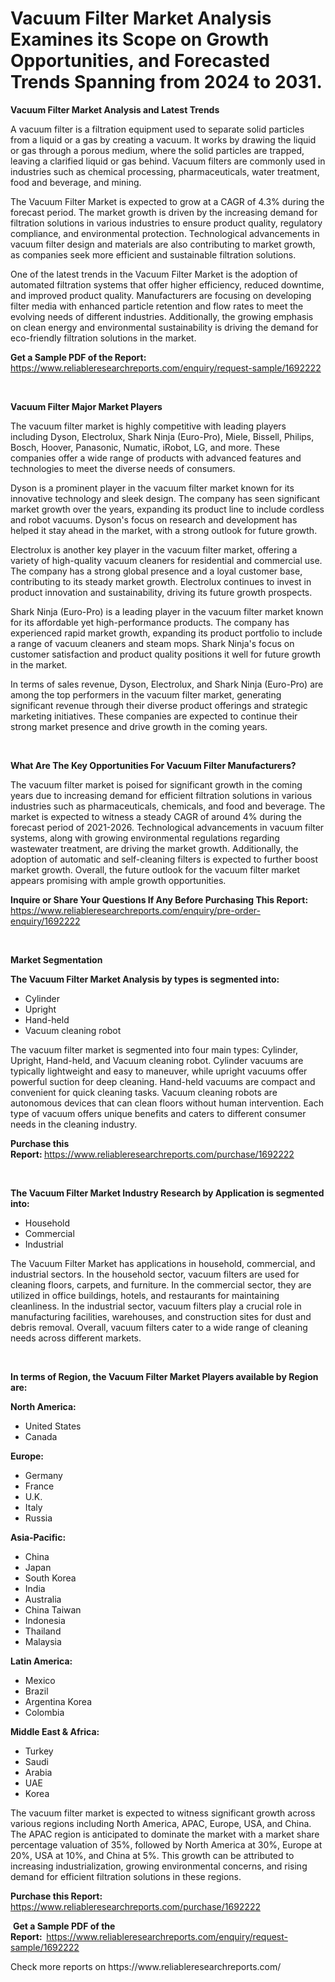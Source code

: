 <p><h1>Vacuum Filter Market Analysis Examines its Scope on Growth Opportunities, and Forecasted Trends Spanning from 2024 to 2031.</h1></p><p><strong>Vacuum Filter Market Analysis and Latest Trends</strong></p>
<p><p>A vacuum filter is a filtration equipment used to separate solid particles from a liquid or a gas by creating a vacuum. It works by drawing the liquid or gas through a porous medium, where the solid particles are trapped, leaving a clarified liquid or gas behind. Vacuum filters are commonly used in industries such as chemical processing, pharmaceuticals, water treatment, food and beverage, and mining.</p><p>The Vacuum Filter Market is expected to grow at a CAGR of 4.3% during the forecast period. The market growth is driven by the increasing demand for filtration solutions in various industries to ensure product quality, regulatory compliance, and environmental protection. Technological advancements in vacuum filter design and materials are also contributing to market growth, as companies seek more efficient and sustainable filtration solutions.</p><p>One of the latest trends in the Vacuum Filter Market is the adoption of automated filtration systems that offer higher efficiency, reduced downtime, and improved product quality. Manufacturers are focusing on developing filter media with enhanced particle retention and flow rates to meet the evolving needs of different industries. Additionally, the growing emphasis on clean energy and environmental sustainability is driving the demand for eco-friendly filtration solutions in the market.</p></p>
<p><strong>Get a Sample PDF of the Report:&nbsp;</strong> <a href="https://www.reliableresearchreports.com/enquiry/request-sample/1692222">https://www.reliableresearchreports.com/enquiry/request-sample/1692222</a></p>
<p>&nbsp;</p>
<p><strong>Vacuum Filter Major Market Players</strong></p>
<p><p>The vacuum filter market is highly competitive with leading players including Dyson, Electrolux, Shark Ninja (Euro-Pro), Miele, Bissell, Philips, Bosch, Hoover, Panasonic, Numatic, iRobot, LG, and more. These companies offer a wide range of products with advanced features and technologies to meet the diverse needs of consumers.</p><p>Dyson is a prominent player in the vacuum filter market known for its innovative technology and sleek design. The company has seen significant market growth over the years, expanding its product line to include cordless and robot vacuums. Dyson's focus on research and development has helped it stay ahead in the market, with a strong outlook for future growth.</p><p>Electrolux is another key player in the vacuum filter market, offering a variety of high-quality vacuum cleaners for residential and commercial use. The company has a strong global presence and a loyal customer base, contributing to its steady market growth. Electrolux continues to invest in product innovation and sustainability, driving its future growth prospects.</p><p>Shark Ninja (Euro-Pro) is a leading player in the vacuum filter market known for its affordable yet high-performance products. The company has experienced rapid market growth, expanding its product portfolio to include a range of vacuum cleaners and steam mops. Shark Ninja's focus on customer satisfaction and product quality positions it well for future growth in the market.</p><p>In terms of sales revenue, Dyson, Electrolux, and Shark Ninja (Euro-Pro) are among the top performers in the vacuum filter market, generating significant revenue through their diverse product offerings and strategic marketing initiatives. These companies are expected to continue their strong market presence and drive growth in the coming years.</p></p>
<p>&nbsp;</p>
<p><strong>What Are The Key Opportunities For Vacuum Filter Manufacturers?</strong></p>
<p><p>The vacuum filter market is poised for significant growth in the coming years due to increasing demand for efficient filtration solutions in various industries such as pharmaceuticals, chemicals, and food and beverage. The market is expected to witness a steady CAGR of around 4% during the forecast period of 2021-2026. Technological advancements in vacuum filter systems, along with growing environmental regulations regarding wastewater treatment, are driving the market growth. Additionally, the adoption of automatic and self-cleaning filters is expected to further boost market growth. Overall, the future outlook for the vacuum filter market appears promising with ample growth opportunities.</p></p>
<p><strong>Inquire or Share Your Questions If Any Before Purchasing This Report:</strong> <a href="https://www.reliableresearchreports.com/enquiry/pre-order-enquiry/1692222">https://www.reliableresearchreports.com/enquiry/pre-order-enquiry/1692222</a></p>
<p>&nbsp;</p>
<p><strong>Market Segmentation</strong></p>
<p><strong>The Vacuum Filter Market Analysis by types is segmented into:</strong></p>
<p><ul><li>Cylinder</li><li>Upright</li><li>Hand-held</li><li>Vacuum cleaning robot</li></ul></p>
<p><p>The vacuum filter market is segmented into four main types: Cylinder, Upright, Hand-held, and Vacuum cleaning robot. Cylinder vacuums are typically lightweight and easy to maneuver, while upright vacuums offer powerful suction for deep cleaning. Hand-held vacuums are compact and convenient for quick cleaning tasks. Vacuum cleaning robots are autonomous devices that can clean floors without human intervention. Each type of vacuum offers unique benefits and caters to different consumer needs in the cleaning industry.</p></p>
<p><strong>Purchase this Report:&nbsp;</strong><a href="https://www.reliableresearchreports.com/purchase/1692222">https://www.reliableresearchreports.com/purchase/1692222</a></p>
<p>&nbsp;</p>
<p><strong>The Vacuum Filter Market Industry Research by Application is segmented into:</strong></p>
<p><ul><li>Household</li><li>Commercial</li><li>Industrial</li></ul></p>
<p><p>The Vacuum Filter Market has applications in household, commercial, and industrial sectors. In the household sector, vacuum filters are used for cleaning floors, carpets, and furniture. In the commercial sector, they are utilized in office buildings, hotels, and restaurants for maintaining cleanliness. In the industrial sector, vacuum filters play a crucial role in manufacturing facilities, warehouses, and construction sites for dust and debris removal. Overall, vacuum filters cater to a wide range of cleaning needs across different markets.</p></p>
<p>&nbsp;</p>
<p><strong>In terms of Region, the Vacuum Filter Market Players available by Region are:</strong></p>
<p>
    <p> <strong> North America: </strong>
        <ul>
            <li>United States</li>
            <li>Canada</li>
        </ul>
        </p> 
    <p> <strong> Europe: </strong>
        <ul>
            <li>Germany</li>
            <li>France</li>
            <li>U.K.</li>
            <li>Italy</li>
            <li>Russia</li>
        </ul>
        </p> 
    <p> <strong> Asia-Pacific: </strong>
        <ul>
            <li>China</li>
            <li>Japan</li>
            <li>South Korea</li>
            <li>India</li>
            <li>Australia</li>
            <li>China Taiwan</li>
            <li>Indonesia</li>
            <li>Thailand</li>
            <li>Malaysia</li>
        </ul>
        </p> 
    <p> <strong> Latin America: </strong>
        <ul>
            <li>Mexico</li>
            <li>Brazil</li>
            <li>Argentina Korea</li>
            <li>Colombia</li>
        </ul>
        </p> 
    <p> <strong> Middle East & Africa: </strong>
        <ul>
            <li>Turkey</li>
            <li>Saudi</li>
            <li>Arabia</li>
            <li>UAE</li>
            <li>Korea</li>
        </ul>
    </p>
    </p>
<p><p>The vacuum filter market is expected to witness significant growth across various regions including North America, APAC, Europe, USA, and China. The APAC region is anticipated to dominate the market with a market share percentage valuation of 35%, followed by North America at 30%, Europe at 20%, USA at 10%, and China at 5%. This growth can be attributed to increasing industrialization, growing environmental concerns, and rising demand for efficient filtration solutions in these regions.</p></p>
<p><strong>Purchase this Report: </strong><a href="https://www.reliableresearchreports.com/purchase/1692222">https://www.reliableresearchreports.com/purchase/1692222</a></p>
<p>&nbsp;<strong>Get a Sample PDF of the Report:&nbsp;&nbsp;</strong><a href="https://www.reliableresearchreports.com/enquiry/request-sample/1692222">https://www.reliableresearchreports.com/enquiry/request-sample/1692222</a></p>
<p><strong></strong></p>
<p>Check more reports on https://www.reliableresearchreports.com/</p>